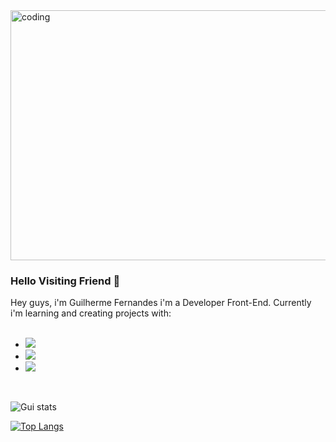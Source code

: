 <img align="center" alt="coding" width="900" height="400" src="https://res.cloudinary.com/practicaldev/image/fetch/s--sNXjzc6P--/c_limit%2Cf_auto%2Cfl_progressive%2Cq_66%2Cw_880/https://media1.tenor.com/images/0c34272909ee2a4db5606a014082312b/tenor.gif%3Fitemid%3D15828752"/>


### Hello Visiting Friend :wave:


Hey guys, i'm Guilherme Fernandes i'm a Developer Front-End. Currently i'm learning and creating projects with:
<br>
<br>
- <img src="https://img.shields.io/badge/HTML5-E34F26?style=for-the-badge&logo=html5&logoColor=white"/>
- <img src="https://img.shields.io/badge/CSS-239120?&style=for-the-badge&logo=css3&logoColor=white"/>

- <img src="https://img.shields.io/badge/JavaScript-323330?style=for-the-badge&logo=javascript&logoColor=F7DF1E"/>
<br>


![Gui stats](https://github-readme-stats.vercel.app/api?username=guilhermefpereira&hide=contribs,prs)

[![Top Langs](https://github-readme-stats.vercel.app/api/top-langs/?username=guilhermefpereira)](https://github.com/anuraghazra/github-readme-stats)




<!--
**GuilhermeFPereira/GuilhermeFPereira** is a ✨ _special_ ✨ repository because its `README.md` (this file) appears on your GitHub profile.

Here are some ideas to get you started:

- 🔭 I’m currently working on ...
- 🌱 I’m currently learning ...
- 👯 I’m looking to collaborate on ...
- 🤔 I’m looking for help with ...
- 💬 Ask me about ...
- 📫 How to reach me: ...
- 😄 Pronouns: ...
- ⚡ Fun fact: ...
-->
